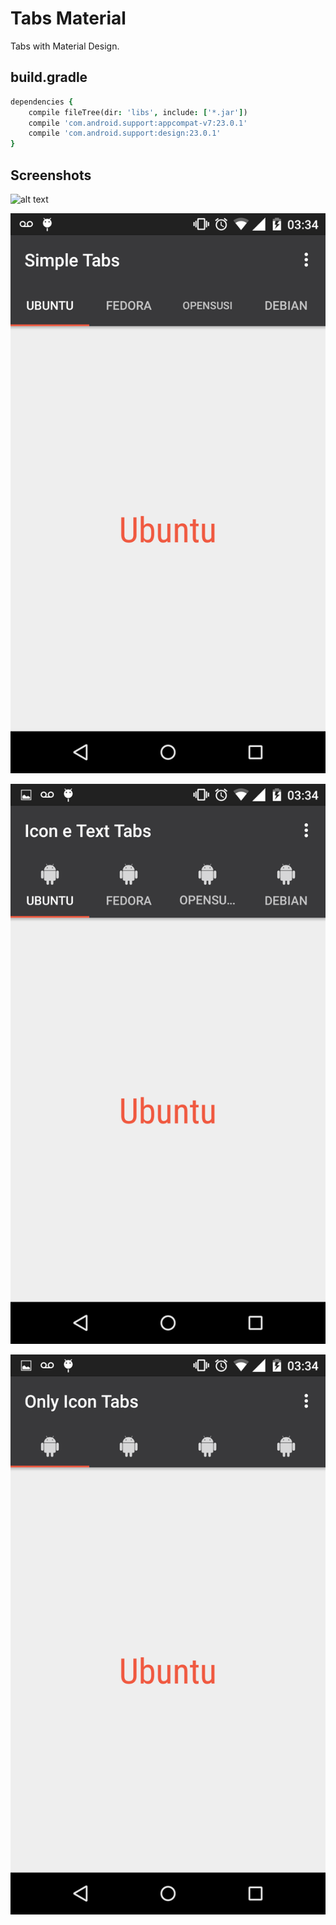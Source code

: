 # Tabs Material
Tabs with Material Design.

## build.gradle

```j
dependencies {
    compile fileTree(dir: 'libs', include: ['*.jar'])
    compile 'com.android.support:appcompat-v7:23.0.1'
    compile 'com.android.support:design:23.0.1'
}
```

## Screenshots
<img src="url" alt="alt text" style="height:400">

![alt tag](https://github.com/cleidimarviana/TabLayout/blob/master/screenshots/Screenshot_2015-11-16-03-34-42.png "Simple Tabs")

![alt tag](https://github.com/cleidimarviana/TabLayout/blob/master/screenshots/Screenshot_2015-11-16-03-34-49.png  "Icon and Text Tabs")

![alt tag](https://github.com/cleidimarviana/TabLayout/blob/master/screenshots/Screenshot_2015-11-16-03-34-54.png  "Only Icon Tabs")
